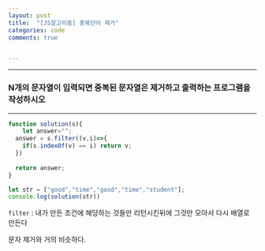 ```yaml
---
layout: post
title:  "[JS알고리즘] 중복단어 제거"
categories: code 
comments: true


---
```






---

### N개의 문자열이 입력되면 중복된 문자열은 제거하고 출력하는 프로그램을 작성하시오

---





~~~javascript
function solution(s){
	let answer="";
  answer = s.filter((v,i)=>{
    if(s.indexOf(v) == i) return v;
  })
  
  return answer;
}

let str = ["good","time","good","time","student"];
console.log(solution(str))
~~~



`filter` :  내가 만든 조건에 해당하는 것들만 리턴시킨뒤에 그것만 모아서 다시 배열로 만든다

문자 제거와 거의 비슷하다.



<br>






